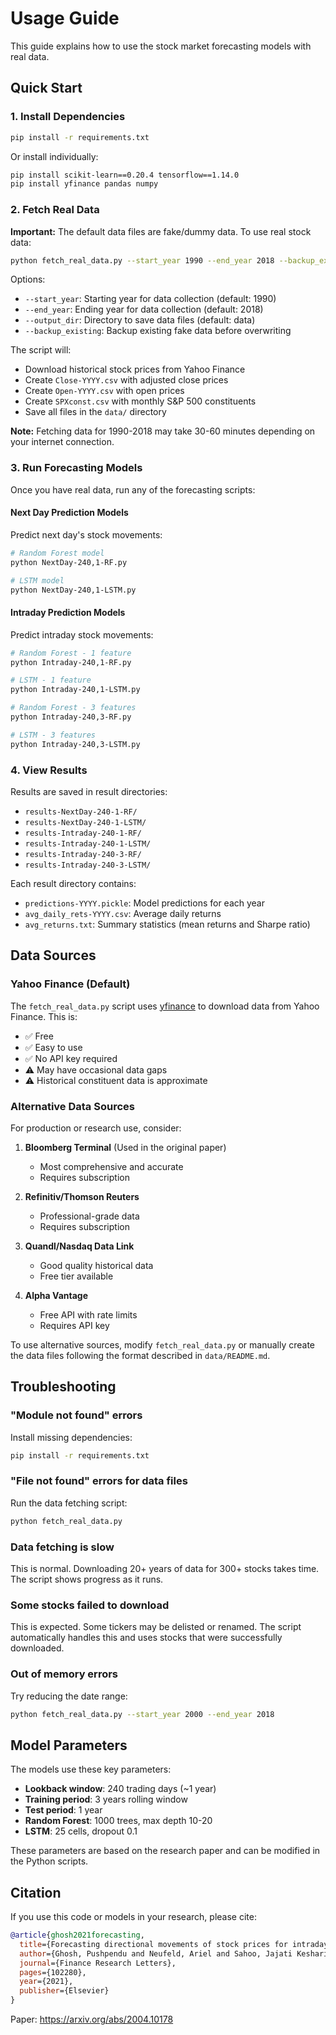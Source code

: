 # Usage Guide

This guide explains how to use the stock market forecasting models with real data.

## Quick Start

### 1. Install Dependencies

```bash
pip install -r requirements.txt
```

Or install individually:
```bash
pip install scikit-learn==0.20.4 tensorflow==1.14.0
pip install yfinance pandas numpy
```

### 2. Fetch Real Data

**Important:** The default data files are fake/dummy data. To use real stock data:

```bash
python fetch_real_data.py --start_year 1990 --end_year 2018 --backup_existing
```

Options:
- `--start_year`: Starting year for data collection (default: 1990)
- `--end_year`: Ending year for data collection (default: 2018)
- `--output_dir`: Directory to save data files (default: data)
- `--backup_existing`: Backup existing fake data before overwriting

The script will:
- Download historical stock prices from Yahoo Finance
- Create `Close-YYYY.csv` with adjusted close prices
- Create `Open-YYYY.csv` with open prices
- Create `SPXconst.csv` with monthly S&P 500 constituents
- Save all files in the `data/` directory

**Note:** Fetching data for 1990-2018 may take 30-60 minutes depending on your internet connection.

### 3. Run Forecasting Models

Once you have real data, run any of the forecasting scripts:

#### Next Day Prediction Models

Predict next day's stock movements:

```bash
# Random Forest model
python NextDay-240,1-RF.py

# LSTM model
python NextDay-240,1-LSTM.py
```

#### Intraday Prediction Models

Predict intraday stock movements:

```bash
# Random Forest - 1 feature
python Intraday-240,1-RF.py

# LSTM - 1 feature
python Intraday-240,1-LSTM.py

# Random Forest - 3 features
python Intraday-240,3-RF.py

# LSTM - 3 features
python Intraday-240,3-LSTM.py
```

### 4. View Results

Results are saved in result directories:
- `results-NextDay-240-1-RF/`
- `results-NextDay-240-1-LSTM/`
- `results-Intraday-240-1-RF/`
- `results-Intraday-240-1-LSTM/`
- `results-Intraday-240-3-RF/`
- `results-Intraday-240-3-LSTM/`

Each result directory contains:
- `predictions-YYYY.pickle`: Model predictions for each year
- `avg_daily_rets-YYYY.csv`: Average daily returns
- `avg_returns.txt`: Summary statistics (mean returns and Sharpe ratio)

## Data Sources

### Yahoo Finance (Default)

The `fetch_real_data.py` script uses [yfinance](https://github.com/ranaroussi/yfinance) to download data from Yahoo Finance. This is:
- ✅ Free
- ✅ Easy to use
- ✅ No API key required
- ⚠️ May have occasional data gaps
- ⚠️ Historical constituent data is approximate

### Alternative Data Sources

For production or research use, consider:

1. **Bloomberg Terminal** (Used in the original paper)
   - Most comprehensive and accurate
   - Requires subscription
   
2. **Refinitiv/Thomson Reuters**
   - Professional-grade data
   - Requires subscription

3. **Quandl/Nasdaq Data Link**
   - Good quality historical data
   - Free tier available

4. **Alpha Vantage**
   - Free API with rate limits
   - Requires API key

To use alternative sources, modify `fetch_real_data.py` or manually create the data files following the format described in `data/README.md`.

## Troubleshooting

### "Module not found" errors

Install missing dependencies:
```bash
pip install -r requirements.txt
```

### "File not found" errors for data files

Run the data fetching script:
```bash
python fetch_real_data.py
```

### Data fetching is slow

This is normal. Downloading 20+ years of data for 300+ stocks takes time. The script shows progress as it runs.

### Some stocks failed to download

This is expected. Some tickers may be delisted or renamed. The script automatically handles this and uses stocks that were successfully downloaded.

### Out of memory errors

Try reducing the date range:
```bash
python fetch_real_data.py --start_year 2000 --end_year 2018
```

## Model Parameters

The models use these key parameters:

- **Lookback window**: 240 trading days (~1 year)
- **Training period**: 3 years rolling window
- **Test period**: 1 year
- **Random Forest**: 1000 trees, max depth 10-20
- **LSTM**: 25 cells, dropout 0.1

These parameters are based on the research paper and can be modified in the Python scripts.

## Citation

If you use this code or models in your research, please cite:

```bibtex
@article{ghosh2021forecasting,
  title={Forecasting directional movements of stock prices for intraday trading using LSTM and random forests},
  author={Ghosh, Pushpendu and Neufeld, Ariel and Sahoo, Jajati Keshari},
  journal={Finance Research Letters},
  pages={102280},
  year={2021},
  publisher={Elsevier}
}
```

Paper: https://arxiv.org/abs/2004.10178
